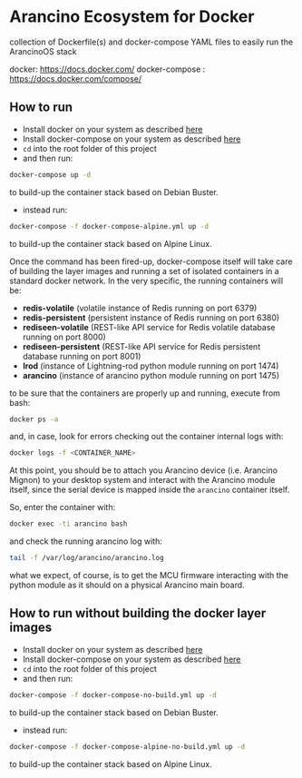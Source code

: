# Arancino Ecosystem for Docker
collection of Dockerfile(s) and docker-compose YAML files to easily run the ArancinoOS stack

docker: https://docs.docker.com/
docker-compose : https://docs.docker.com/compose/

## How to run

* Install docker on your system as described [here](https://docs.docker.com/get-docker/)
* Install docker-compose on your system as described [here](https://docs.docker.com/compose/install/)
* `cd` into the root folder of this project
* and then run:
```bash
docker-compose up -d
```
to build-up the container stack based on Debian Buster.

* instead run:
```bash
docker-compose -f docker-compose-alpine.yml up -d
```

to build-up the container stack based on Alpine Linux.

Once the command has been fired-up, docker-compose itself will take care of building the layer images and running a set of isolated containers in a standard docker network. In the very specific, the running containers will be:

* **redis-volatile** (volatile instance of Redis running on port 6379)
* **redis-persistent** (persistent instance of Redis running on port 6380)
* **rediseen-volatile** (REST-like API service for Redis volatile database running on port 8000)
* **rediseen-persistent** (REST-like API service for Redis persistent database running on port 8001)
* **lrod** (instance of Lightning-rod python module running on port 1474)
* **arancino** (instance of arancino python module running on port 1475)

to be sure that the containers are properly up and running, execute from bash:

```bash
docker ps -a
```

and, in case, look for errors checking out the container internal logs with:

```bash
docker logs -f <CONTAINER_NAME>
```

At this point, you should be to attach you Arancino device (i.e. Arancino Mignon) to your desktop system and interact with the Arancino module itself, since the serial device is mapped inside the `arancino` container itself.

So, enter the container with:

```bash
docker exec -ti arancino bash
```

and check the running arancino log with:

```bash
tail -f /var/log/arancino/arancino.log
```

what we expect, of course, is to get the MCU firmware interacting with the python module as it should on a physical Arancino main board.

## How to run without building the docker layer images

* Install docker on your system as described [here](https://docs.docker.com/get-docker/)
* Install docker-compose on your system as described [here](https://docs.docker.com/compose/install/)
* `cd` into the root folder of this project
* and then run:
```bash
docker-compose -f docker-compose-no-build.yml up -d
```
to build-up the container stack based on Debian Buster.

* instead run:
```bash
docker-compose -f docker-compose-alpine-no-build.yml up -d
```

to build-up the container stack based on Alpine Linux.